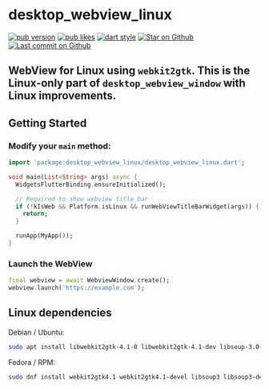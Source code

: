 # desktop_webview_linux

[![pub version](https://img.shields.io/pub/v/desktop_webview_linux?logo=dart)](https://pub.dev/packages/desktop_webview_linux)
[![pub likes](https://img.shields.io/pub/likes/desktop_webview_linux?logo=dart)](https://pub.dev/packages/desktop_webview_linux)
[![dart style](https://img.shields.io/badge/style-carapacik__lints%20-brightgreen?logo=dart)](https://pub.dev/packages/carapacik_lints)
[![Star on Github](https://img.shields.io/github/stars/Carapacik/desktop_webview_linux?logo=github)](https://github.com/Carapacik/desktop_webview_linux)
[![Last commit on Github](https://img.shields.io/github/last-commit/Carapacik/desktop_webview_linux?logo=github)](https://github.com/Carapacik/desktop_webview_linux)
## WebView for Linux using `webkit2gtk`. This is the Linux-only part of `desktop_webview_window` with Linux improvements.

## Getting Started

### Modify your `main` method:
```dart
import 'package:desktop_webview_linux/desktop_webview_linux.dart';

void main(List<String> args) async {
  WidgetsFlutterBinding.ensureInitialized();

  // Required to show webview title bar
  if (!kIsWeb && Platform.isLinux && runWebViewTitleBarWidget(args)) {
    return;
  }

  runApp(MyApp());
}
```
### Launch the WebView
```dart
final webview = await WebviewWindow.create();
webview.launch('https://example.com');
```

## Linux dependencies
Debian / Ubuntu:
```bash
sudo apt install libwebkit2gtk-4.1-0 libwebkit2gtk-4.1-dev libsoup-3.0-0 libsoup-3.0-dev
```

Fedora / RPM:
```bash
sudo dnf install webkit2gtk4.1 webkit2gtk4.1-devel libsoup3 libsoup3-devel
```
